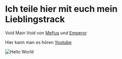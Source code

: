 # Ich teile hier mit euch mein Lieblingstrack

Void Main Void von [Mefjus](https://de.wikipedia.org/wiki/Mefjus) und [Emperor](https://www.darkdnb.com/emperor)

Hier kann man es hören [Youtube](https://www.youtube.com/watch?v=D-8Eol4OG78)

![Hello World](https://encrypted-tbn0.gstatic.com/images?q=tbn:ANd9GcRH7pwMkVPN5Oph6r013QQoI5hKlm7txcB31A&s) 